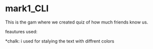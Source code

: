 # mark1_CLI
This is the gam where we created quiz of how much friends know us.

feautures used:

*chalk: i used for stalying the text with diffrent colors 
